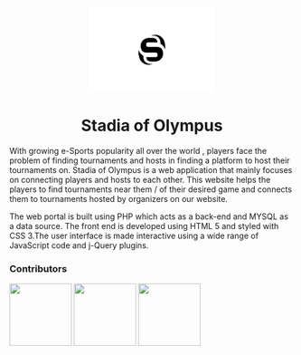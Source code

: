 <p align="center">
<img src="https://github.com/kaushikkateel/Stadia-of-Olympus/blob/master/img/logo-black.png" height="150" />
</p>
<h1 align="center">Stadia of Olympus</h1>

With growing e-Sports popularity all over the world , players face the problem of finding
tournaments and hosts in finding a platform to host their tournaments on. Stadia of Olympus is a web
application that mainly focuses on connecting players and hosts to each other. This website helps the
players to find tournaments near them / of their desired game and connects them to tournaments
hosted by organizers on our website.

The web portal is built using PHP which acts as a back-end and MYSQL as a data source. The front
end is developed using HTML 5 and styled with CSS 3.The user interface is made interactive using a
wide range of JavaScript code and j-Query plugins.


### Contributors

<p float="left">
  <a href="https://github.com/kaushikkateel"><img src="https://avatars2.githubusercontent.com/u/49521970?s=460&v=4" width="110" height="110" /></a>
  <a href="https://github.com/monisha16"><img src="https://avatars3.githubusercontent.com/u/25998193?s=400&v=4" width="110" height="110" /></a>
  <a href="https://github.com/SiddanthNayak"><img src="https://avatars0.githubusercontent.com/u/50180339?s=400&v=4" width="110" height="110" /></a>
</p>
